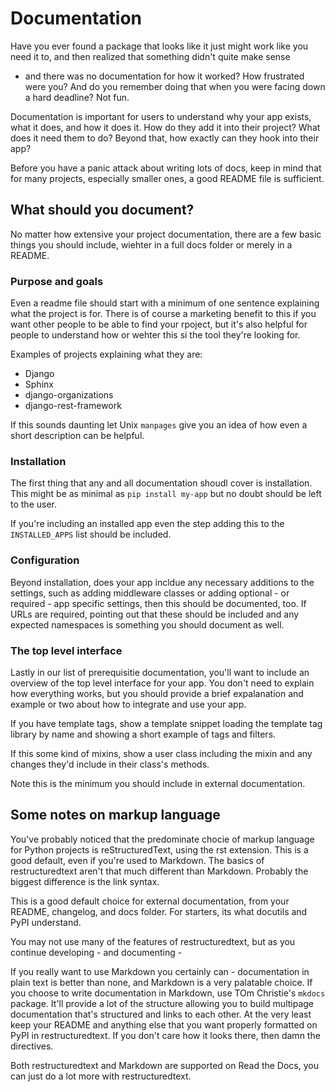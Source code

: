 # Documentation

Have you ever found a package that looks like it just might work like
you need it to, and then realized that something didn't quite make sense
- and there was no documentation for how it worked? How frustrated were
you? And do you remember doing that when you were facing down a hard
deadline? Not fun.

Documentation is important for users to understand why your app exists,
what it does, and how it does it. How do they add it into their project?
What does it need them to do? Beyond that, how exactly can they hook
into their app?

Before you have a panic attack about writing lots of docs, keep in mind
that for many projects, especially smaller ones, a good README file is
sufficient.

## What should you document?

No matter how extensive your project documentation, there are a few
basic things you should include, wiehter in a full docs folder or merely
in a README.

### Purpose and goals

Even a readme file should start with a minimum of one sentence
explaining what the project is for. There is of course a marketing
benefit to this if you want other people to be able to find your
rpoject, but it's also helpful for people to understand how or wehter
this si the tool they're looking for.

Examples of projects explaining what they are:

- Django
- Sphinx
- django-organizations
- django-rest-framework

If this sounds daunting let Unix `manpages` give you an idea of how even
a short description can be helpful.

### Installation

The first thing that any and all documentation shoudl cover is
installation. This might be as minimal as `pip install my-app` but no
doubt should be left to the user.

If you're including an installed app even the step adding this to the
`INSTALLED_APPS` list should be included.

### Configuration

Beyond installation, does your app incldue any necessary additions to
the settings, such as adding middleware classes or adding optional - or
required - app specific settings, then this should be documented, too.
If URLs are required, pointing out that these should be included and any
expected namespaces is something you should document as well.

### The top level interface

Lastly in our list of prerequisitie documentation, you'll want to
include an overview of the top level interface for your app. You don't
need to explain how everything works, but you should provide a brief
expalanation and example or two about how to integrate and use your app.

If you have template tags, show a template snippet loading the template
tag library by name and showing a short example of tags and filters.

If this some kind of mixins, show a user class including the mixin and
any changes they'd include in their class's methods.

Note this is the minimum you should include in external documentation.

## Some notes on markup language

You've probably noticed that the predominate chocie of markup language
for Python projects is reStructuredText, using the rst extension. This
is a good default, even if you're used to Markdown. The basics of
restructuredtext aren't that much different than Markdown. Probably the
biggest difference is the link syntax.

This is a good default choice for external documentation, from your
README, changelog, and docs folder. For starters, its what docutils and
PyPI understand.

You may not use many of the features of restructuredtext, but as you
continue developing - and documenting -

If you really want to use Markdown you certainly can - documentation in
plain text is better than none, and Markdown is a very palatable choice.
If you choose to write documentation in Markdown, use TOm Christie's
`mkdocs` package. It'll provide a lot of the structure allowing you to
build multipage documentation that's structured and links to each other.
At the very least keep your README and anything else that you want
properly formatted on PyPI in restructuredtext. If you don't care how it
looks there, then damn the directives.

Both restructuredtext and Markdown are supported on Read the Docs, you
can just do a lot more with restructuredtext.
